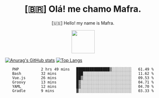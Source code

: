 
<!--Titulo-->           
<h1 align="center">
 [🇧🇷] Olá! me chamo Mafra.
</h1>
<p align="center">
 [🇺🇸] Hello! my name is Mafra.
</p>
<p align="center">
<img src="https://media3.giphy.com/media/hu9xj9UtxpoY3oytsh/giphy.gif?cid=ecf05e47xx6fyhk8nnij7i7v1wr8yoij8jabs4xuww5k8apm&rid=giphy.gif&ct=s" width="75" height="75"/>
</p>

<!--<pre>
    
</pre>-->

[![Anurag's GitHub stats](https://github-readme-stats.vercel.app/api?username=MafraLP&show_icons=true&theme=dracula)](https://github.com/anuraghazra/github-readme-stats)
[![Top Langs](https://github-readme-stats.vercel.app/api/top-langs/?username=anuraghazra&layout=compact&theme=dracula)](https://github.com/anuraghazra/github-readme-stats)

<div align="center">
<!--START_SECTION:waka-->

```text
PHP          2 hrs 49 mins   ███████████████▒░░░░░░░░░   61.49 %
Bash         32 mins         ███░░░░░░░░░░░░░░░░░░░░░░   11.62 %
Vue.js       26 mins         ██▒░░░░░░░░░░░░░░░░░░░░░░   09.53 %
Groovy       13 mins         █▒░░░░░░░░░░░░░░░░░░░░░░░   04.71 %
YAML         12 mins         █▒░░░░░░░░░░░░░░░░░░░░░░░   04.70 %
Gradle       9 mins          ▓░░░░░░░░░░░░░░░░░░░░░░░░   03.33 %
```

<!--END_SECTION:waka-->



